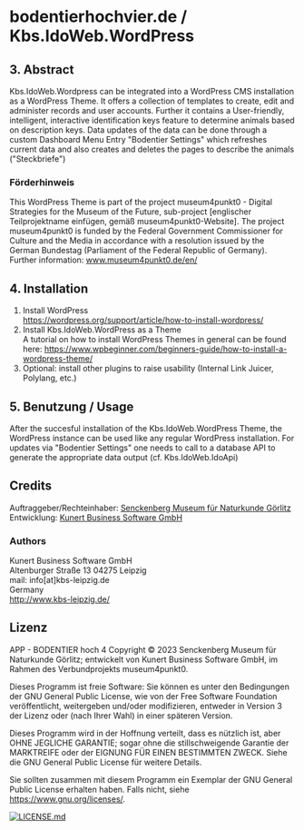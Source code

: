 # bodentierhochvier.de / Kbs.IdoWeb.WordPress

## 3. Abstract
Kbs.IdoWeb.Wordpress can be integrated into a WordPress CMS installation as a WordPress Theme.
It offers a collection of templates to create, edit and administer records and user accounts. Further it contains a User-friendly, intelligent, interactive identification keys feature to determine animals based on description keys.
Data updates of the data can be done through a custom Dashboard Menu Entry "Bodentier Settings" which refreshes current data and also creates and deletes the pages to describe the animals ("Steckbriefe")

### Förderhinweis 
This WordPress Theme is part of the project museum4punkt0 - Digital Strategies for the 
Museum of the Future, sub-project [englischer Teilprojektname einfügen, gemäß 
museum4punkt0-Website]. The project museum4punkt0 is funded by the Federal Government 
Commissioner for Culture and the Media in accordance with a resolution issued by the German 
Bundestag (Parliament of the Federal Republic of Germany). Further information: 
www.museum4punkt0.de/en/

## 4. Installation 
  1. Install WordPress  
    https://wordpress.org/support/article/how-to-install-wordpress/
  2. Install Kbs.IdoWeb.WordPress as a Theme  
    A tutorial on how to install WordPress Themes in general can be found here: https://www.wpbeginner.com/beginners-guide/how-to-install-a-wordpress-theme/
  3. Optional: install other plugins to raise usability (Internal Link Juicer, Polylang, etc.)    

## 5. Benutzung / Usage 
After the succesful installation of the Kbs.IdoWeb.WordPress Theme, the WordPress instance can be used like any regular WordPress installation.
For updates via "Bodentier Settings" one needs to call to a database API to generate the appropriate data output (cf. Kbs.IdoWeb.IdoApi)

## Credits  
Auftraggeber/Rechteinhaber: [Senckenberg Museum für Naturkunde Görlitz](https://museumgoerlitz.senckenberg.de/)  
Entwicklung: [Kunert Business Software GmbH](https://www.kbs-leipzig.de/kbsweb/)

### Authors
Kunert Business Software GmbH  
Altenburger Straße 13
04275 Leipzig  
mail: info[at]kbs-leipzig.de  
Germany  
http://www.kbs-leipzig.de/

## Lizenz  
APP - BODENTIER hoch 4 Copyright © 2023 Senckenberg Museum für Naturkunde Görlitz; entwickelt von Kunert Business Software GmbH, im Rahmen des Verbundprojekts museum4punkt0.

Dieses Programm ist freie Software: Sie können es unter den Bedingungen der GNU General Public License, wie von der Free Software Foundation veröffentlicht, weitergeben und/oder modifizieren, entweder in Version 3 der Lizenz oder (nach Ihrer Wahl) in einer späteren Version.

Dieses Programm wird in der Hoffnung verteilt, dass es nützlich ist, aber OHNE JEGLICHE GARANTIE; sogar ohne die stillschweigende Garantie der MARKTREIFE oder der EIGNUNG FÜR EINEN BESTIMMTEN ZWECK. Siehe die GNU General Public License für weitere Details.

Sie sollten zusammen mit diesem Programm ein Exemplar der GNU General Public License erhalten haben. Falls nicht, siehe https://www.gnu.org/licenses/.

[![LICENSE.md](https://img.shields.io/badge/License-GPLv3-blue.svg)](/LICENSE.md)

